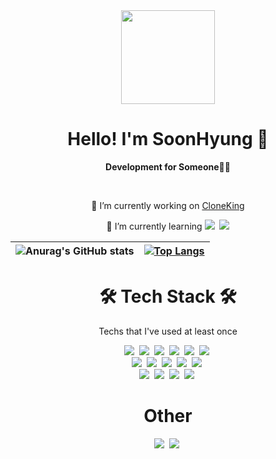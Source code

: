
<div align='center'>

<img src="https://user-images.githubusercontent.com/26598708/126878492-59bbe868-687f-4fa2-b69e-7ecc49b6d8df.png" width="150px">

# **Hello! I'm SoonHyung 👋**

**Development for Someone👨‍💻**
  
<br/>


🔭 I’m currently working on [CloneKing](https://github.com/tnsgud9/CloneKing)

🌱 I’m currently learning <img src="https://img.shields.io/badge/TypeScript-3178C6?style=flat-square&logo=TypeScript&logoColor=white"/> &nbsp;<img src="https://img.shields.io/badge/React-61DAFB?style=flat-square&logo=React&logoColor=white"/>

| ![Anurag's GitHub stats](https://github-readme-stats.vercel.app/api?username=tnsgud9&theme=tokyonight&show_icons=true)  | [![Top Langs](https://github-readme-stats.vercel.app/api/top-langs/?username=tnsgud9&layout=compact&theme=tokyonight)](https://github.com/anuraghazra/github-readme-stats) |
|---:|:---|

# **🛠️ Tech Stack 🛠️**
Techs that I've used at least once

<img src="https://img.shields.io/badge/C-A8B9CC?style=flat-square&logo=C&logoColor=white"/>&nbsp;
<img src="https://img.shields.io/badge/C++-00599C?style=flat-square&logo=C%2B%2B&logoColor=white"/>&nbsp;
<img src="https://img.shields.io/badge/C%23-239120?style=flat-square&logo=Csharp&logoColor=white"/>&nbsp;
<img src="https://img.shields.io/badge/JavaScript-F7DF1E?style=flat-square&logo=JavaScript&logoColor=white"/>&nbsp;
<img src="https://img.shields.io/badge/TypeScript-3178C6?style=flat-square&logo=TypeScript&logoColor=white"/>&nbsp;
<img src="https://img.shields.io/badge/Python-3766AB?style=flat-square&logo=Python&logoColor=white"/>&nbsp;
<br/>
<img src="https://img.shields.io/badge/Unity-000000?style=flat-square&logo=Unity&logoColor=white"/>&nbsp;
<img src="https://img.shields.io/badge/React-61DAFB?style=flat-square&logo=React&logoColor=white"/>&nbsp;
<img src="https://img.shields.io/badge/Node.js-339933?style=flat-square&logo=Node.js&logoColor=white"/>&nbsp;
<img src="https://img.shields.io/badge/Android Studio-3DDC84?style=flat-square&logo=Android Studio&logoColor=white"/>&nbsp;
<img src="https://img.shields.io/badge/MySQL-4479A1?style=flat-square&logo=MySQL&logoColor=white"/>&nbsp;
<br/>
<img src="https://img.shields.io/badge/Git-F05032?style=flat-square&logo=Git&logoColor=white"/>&nbsp;
<img src="https://img.shields.io/badge/Raspberry Pi-A22846?style=flat-square&logo=Raspberry Pi&logoColor=white"/>&nbsp;
<img src="https://img.shields.io/badge/Arduino-00979D?style=flat-square&logo=Arduino&logoColor=white"/>&nbsp;
<img src="https://img.shields.io/badge/Notion-000000?style=flat-square&logo=Notion&color=white&logoColor=black"/>&nbsp;

# **Other**
<a href="https://rogong.tistory.com"><img src="https://img.shields.io/badge/Tech Blog-D95C33?style=flat-square&logo=blog Pi&logoColor=white"/></a>&nbsp;
<a href="mailto:viliketh1s98@naver.com"><img src="https://img.shields.io/badge/Email-03C75A?style=flat-square&logo=email Pi&logoColor=white"/></a>&nbsp;

</div>

